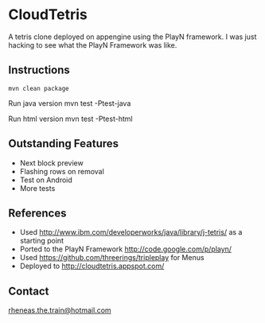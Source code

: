 CloudTetris
=====================================

A tetris clone deployed on appengine using the PlayN framework. I was just hacking to see what the PlayN Framework was like.

Instructions
------------

    mvn clean package

Run java version
     mvn test -Ptest-java

Run html version
    mvn test -Ptest-html


Outstanding Features
--------------------
- Next block preview
- Flashing rows on removal
- Test on Android
- More tests

References
----------
- Used http://www.ibm.com/developerworks/java/library/j-tetris/ as a starting point
- Ported to the PlayN Framework http://code.google.com/p/playn/
- Used https://github.com/threerings/tripleplay for Menus
- Deployed to http://cloudtetris.appspot.com/

Contact
-------
rheneas.the.train@hotmail.com